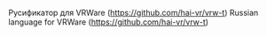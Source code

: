 Русификатор для VRWare (https://github.com/hai-vr/vrw-t)
Russian language for VRWare (https://github.com/hai-vr/vrw-t)